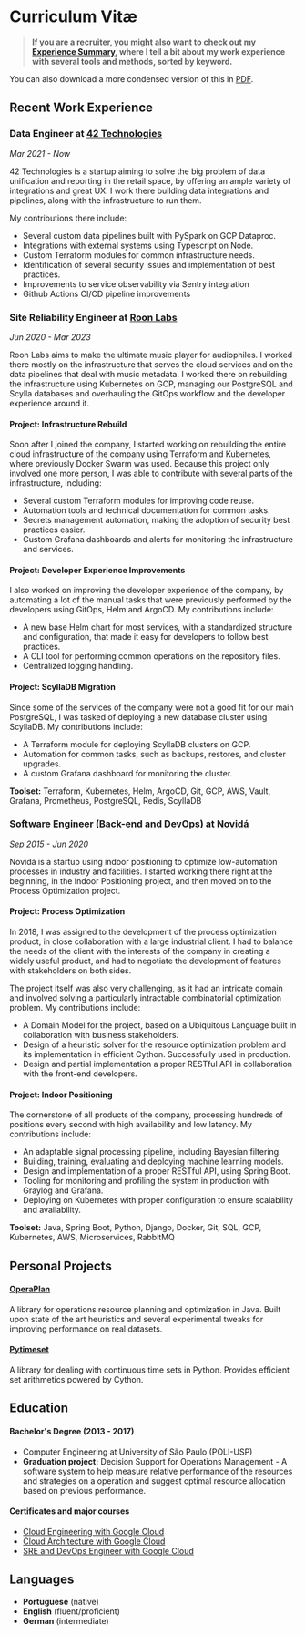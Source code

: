 # Curriculum Vitæ

> **If you are a recruiter, you might also want to check out my [Experience Summary](/summary),
> where I tell a bit about my work experience with several tools and methods, sorted by keyword.**

You can also download a more condensed version of this in [PDF](/pdf/cv.pdf).

## <i class="fa fa-briefcase"></i> Recent Work Experience

### Data Engineer at [42 Technologies](https://42technologies.com/)

*Mar 2021 - Now*

42 Technologies is a startup aiming to solve the big problem of data unification
and reporting in the retail space, by offering an ample variety of integrations
and great UX. I work there building data integrations and pipelines, along with
the infrastructure to run them.

My contributions there include:

- Several custom data pipelines built with PySpark on GCP Dataproc.
- Integrations with external systems using Typescript on Node.
- Custom Terraform modules for common infrastructure needs.
- Identification of several security issues and implementation of best practices.
- Improvements to service observability via Sentry integration
- Github Actions CI/CD pipeline improvements

### Site Reliability Engineer at [Roon Labs](https://roonlabs.com/)

*Jun 2020 - Mar 2023*

Roon Labs aims to make the ultimate music player for audiophiles. I worked there
mostly on the infrastructure that serves the cloud services and on the data
pipelines that deal with music metadata. I worked there on rebuilding the
infrastructure using Kubernetes on GCP, managing our PostgreSQL and Scylla
databases and overhauling the GitOps workflow and the developer experience around it.

#### Project: Infrastructure Rebuild

Soon after I joined the company, I started working on rebuilding the entire cloud
infrastructure of the company using Terraform and Kubernetes, where previously
Docker Swarm was used. Because this project only involved one more person, I was
able to contribute with several parts of the infrastructure, including:

- Several custom Terraform modules for improving code reuse.
- Automation tools and technical documentation for common tasks.
- Secrets management automation, making the adoption of security best practices easier.
- Custom Grafana dashboards and alerts for monitoring the infrastructure and services.

#### Project: Developer Experience Improvements

I also worked on improving the developer experience of the company, by automating
a lot of the manual tasks that were previously performed by the developers using
GitOps, Helm and ArgoCD. My contributions include:

- A new base Helm chart for most services, with a standardized structure and
  configuration, that made it easy for developers to follow best practices.
- A CLI tool for performing common operations on the repository files.
- Centralized logging handling.

#### Project: ScyllaDB Migration

Since some of the services of the company were not a good fit for our main PostgreSQL,
I was tasked of deploying a new database cluster using ScyllaDB. My contributions
include:

- A Terraform module for deploying ScyllaDB clusters on GCP.
- Automation for common tasks, such as backups, restores, and cluster upgrades.
- A custom Grafana dashboard for monitoring the cluster.

**Toolset:** Terraform, Kubernetes, Helm, ArgoCD, Git, GCP, AWS, Vault, Grafana,
Prometheus, PostgreSQL, Redis, ScyllaDB

### Software Engineer (Back-end and DevOps) at [Novidá](https://novida.com)

*Sep 2015 - Jun 2020*

Novidá is a startup using indoor positioning to optimize low-automation processes
in industry and facilities. I started working there right at the beginning, in
the Indoor Positioning project, and then moved on to the Process Optimization project.

#### Project: Process Optimization

In 2018, I was assigned to the development of the process optimization product,
in close collaboration with a large industrial client. I had to balance the needs of
the client with the interests of the company in creating a widely useful product,
and had to negotiate the development of features with stakeholders on both sides.

The project itself was also very challenging, as it had an intricate domain and
involved solving a particularly intractable combinatorial optimization problem.
My contributions include:

- A Domain Model for the project, based on a Ubiquitous Language built in
  collaboration with business stakeholders.
- Design of a heuristic solver for the resource optimization problem and its
  implementation in efficient Cython. Successfully used in production.
- Design and partial implementation a proper RESTful API in collaboration with
  the front-end developers.

#### Project: Indoor Positioning

The cornerstone of all products of the company, processing hundreds of positions
every second with high availability and low latency. My contributions include:

- An adaptable signal processing pipeline, including Bayesian filtering.
- Building, training, evaluating and deploying machine learning models.
- Design and implementation of a proper RESTful API, using Spring Boot.
- Tooling for monitoring and profiling the system in production with Graylog and Grafana.
- Deploying on Kubernetes with proper configuration to ensure scalability and availability.

**Toolset:** Java, Spring Boot, Python, Django, Docker, Git, SQL, GCP,
Kubernetes, AWS, Microservices, RabbitMQ

## <i class="fa fa-plus-square"></i> Personal Projects

#### <a href="https://github.com/GFlorio/operaplan" target="_blank" rel="noreferrer"><i class="fab fa-github"></i> OperaPlan</a>

A library for operations resource planning and optimization in Java. Built upon
state of the art heuristics and several experimental tweaks for improving
performance on real datasets.

#### <a href="https://github.com/GFlorio/pytimeset" target="_blank" rel="noreferrer"><i class="fab fa-github"></i> Pytimeset</a>

A library for dealing with continuous time sets in Python. Provides efficient
set arithmetics powered by Cython.

## <i class="fa fa-graduation-cap"></i> Education

#### Bachelor's Degree (2013 - 2017)

- Computer Engineering at University of São Paulo (POLI-USP)
- **Graduation project:** Decision Support for Operations Management - A software
system to help measure relative performance of the resources and strategies on
a operation and suggest optimal resource allocation based on previous
performance.

#### Certificates and major courses

- [Cloud Engineering with Google Cloud](https://www.coursera.org/account/accomplishments/specialization/certificate/FRE8HBFC9SVS)
- [Cloud Architecture with Google Cloud](https://www.coursera.org/account/accomplishments/specialization/certificate/4Q3TPM5MXBW5)
- [SRE and DevOps Engineer with Google Cloud](https://www.coursera.org/account/accomplishments/specialization/certificate/FRE8HBFC9SVS)

## <i class="fa fa-globe"></i> Languages

- **Portuguese** (native)
- **English** (fluent/proficient)
- **German** (intermediate)
